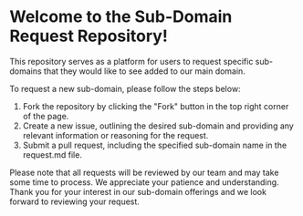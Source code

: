 # Welcome to the Sub-Domain Request Repository!
This repository serves as a platform for users to request specific sub-domains that they would like to see added to our main domain.

To request a new sub-domain, please follow the steps below:

1. Fork the repository by clicking the "Fork" button in the top right corner of the page.
2. Create a new issue, outlining the desired sub-domain and providing any relevant information or reasoning for the request.
3. Submit a pull request, including the specified sub-domain name in the request.md file.

Please note that all requests will be reviewed by our team and may take some time to process. We appreciate your patience and understanding.
Thank you for your interest in our sub-domain offerings and we look forward to reviewing your request.
